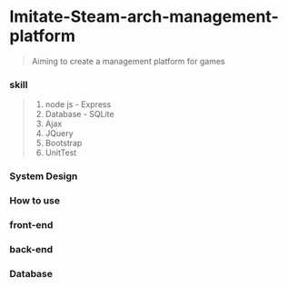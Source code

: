 # Imitate-Steam-arch-management-platform
> Aiming to create a management platform for games

### skill
> 1. node js - Express
> 2. Database - SQLite
> 3. Ajax
> 4. JQuery
> 5. Bootstrap
> 6. UnitTest


### System Design

### How to use

### front-end

### back-end

### Database
